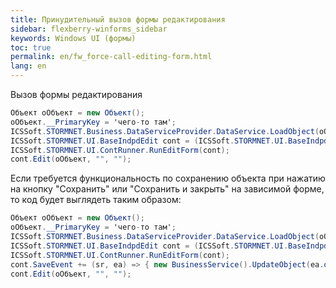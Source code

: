 ```yaml
---
title: Принудительный вызов формы редактирования
sidebar: flexberry-winforms_sidebar
keywords: Windows UI (формы)
toc: true
permalink: en/fw_force-call-editing-form.html
lang: en
---
```


Вызов формы редактирования

```csharp
Объект oОбъект = new Объект();
oОбъект.__PrimaryKey = 'чего-то там';
ICSSoft.STORMNET.Business.DataServiceProvider.DataService.LoadObject(oОбъект);      
ICSSoft.STORMNET.UI.BaseIndpdEdit cont = (ICSSoft.STORMNET.UI.BaseIndpdEdit)Activator.CreateInstance(typeof(ОбъектE));
ICSSoft.STORMNET.UI.ContRunner.RunEditForm(cont);
cont.Edit(oОбъект, "", "");
```

Если требуется функциональность по сохранению объекта при нажатию на кнопку "Сохранить" или "Сохранить и закрыть" на зависимой форме, то код будет выглядеть таким образом:

```csharp
Объект oОбъект = new Объект();
oОбъект.__PrimaryKey = 'чего-то там';
ICSSoft.STORMNET.Business.DataServiceProvider.DataService.LoadObject(oОбъект);      
ICSSoft.STORMNET.UI.BaseIndpdEdit cont = (ICSSoft.STORMNET.UI.BaseIndpdEdit)Activator.CreateInstance(typeof(ОбъектE));
ICSSoft.STORMNET.UI.ContRunner.RunEditForm(cont);
cont.SaveEvent += (sr, ea) => { new BusinessService().UpdateObject(ea.dataobject); };
cont.Edit(oОбъект, "", "");
```
